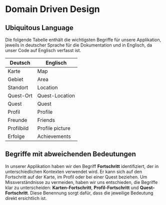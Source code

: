 # Domain Driven Design

## Ubiquitous Language
Die folgende Tabelle enthält die wichtigsten Begriffe für unsere Applikation, jeweils in deutscher Sprache für die Dokumentation und in Englisch, da unser Code auf Englisch verfasst ist.

| Deutsch           | Englisch         |
|-------------------|------------------|
| Karte             | Map              |
| Gebiet            | Area             |
| Standort          | Location         |
| Quest-Ort         | Quest-Location   |
| Quest             | Quest            |
| Profil            | Profile          |
| Freunde           | Friends          |
| Profilbild        | Profile picture  |
| Erfolge           | Achievements     |

## Begriffe mit abweichenden Bedeutungen
In unserer Applikation haben wir den Begriff **Fortschritt** identifiziert, der in unterschiedlichen Kontexten verwendet wird. Er kann sich auf den Fortschritt auf der Karte, im Profil oder bei einer Quest beziehen. Um Missverständnisse zu vermeiden, haben wir uns entschieden, die Begriffe klar zu unterscheiden: **Karten-Fortschritt**, **Profil-Fortschritt** und **Quest-Fortschritt**. Diese Benennung sorgt dafür, dass die jeweilige Bedeutung direkt ersichtlich ist.

